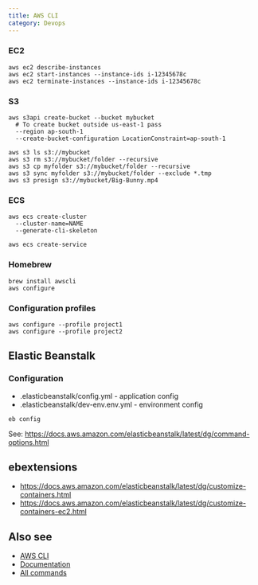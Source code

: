 ```yaml
---
title: AWS CLI
category: Devops
---
```


### EC2

```
aws ec2 describe-instances
aws ec2 start-instances --instance-ids i-12345678c
aws ec2 terminate-instances --instance-ids i-12345678c
```

### S3

```
aws s3api create-bucket --bucket mybucket 
  # To create bucket outside us-east-1 pass
  --region ap-south-1  
  --create-bucket-configuration LocationConstraint=ap-south-1

aws s3 ls s3://mybucket
aws s3 rm s3://mybucket/folder --recursive
aws s3 cp myfolder s3://mybucket/folder --recursive
aws s3 sync myfolder s3://mybucket/folder --exclude *.tmp
aws s3 presign s3://mybucket/Big-Bunny.mp4
```

### ECS

```
aws ecs create-cluster
  --cluster-name=NAME
  --generate-cli-skeleton

aws ecs create-service
```

### Homebrew

```
brew install awscli
aws configure
```

### Configuration profiles

```
aws configure --profile project1
aws configure --profile project2
```

## Elastic Beanstalk

### Configuration

* .elasticbeanstalk/config.yml - application config
* .elasticbeanstalk/dev-env.env.yml - environment config

```
eb config
```

See: <https://docs.aws.amazon.com/elasticbeanstalk/latest/dg/command-options.html>

## ebextensions

* <https://docs.aws.amazon.com/elasticbeanstalk/latest/dg/customize-containers.html>
* <https://docs.aws.amazon.com/elasticbeanstalk/latest/dg/customize-containers-ec2.html>

## Also see

* [AWS CLI](https://aws.amazon.com/cli/)
* [Documentation](https://docs.aws.amazon.com/cli/latest/userguide/cli-chap-welcome.html)
* [All commands](https://docs.aws.amazon.com/cli/latest/reference/#available-services)
